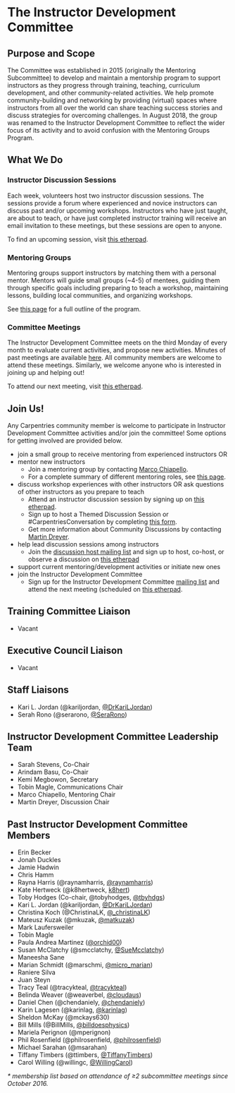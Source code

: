 # The Instructor Development Committee

## Purpose and Scope

The Committee was established in 2015 (originally the Mentoring Subcommittee) to develop and maintain a mentorship program to support instructors as they progress through training, teaching, curriculum development, and other community-related activities. We help promote community-building and networking by providing (virtual) spaces where instructors from all over the world can share teaching success stories and discuss strategies for overcoming challenges. In August 2018, the group was renamed to the Instructor Development Committee to reflect the wider focus of its activity and to avoid confusion with the Mentoring Groups Program.

## What We Do

### Instructor Discussion Sessions

Each week, volunteers host two instructor discussion sessions. The sessions provide a forum where experienced and novice instructors can discuss past and/or upcoming workshops. Instructors who have just taught, are about to teach, or have just completed instructor training will  receive an email invitation to these meetings, but these sessions are open to anyone.

To find an upcoming session, visit [this etherpad][discussion].

### Mentoring Groups

Mentoring groups support instructors by matching them with a personal mentor. Mentors will guide small groups (~4-5) of mentees, guiding them through specific goals including preparing to teach a workshop, maintaining lessons, building local communities, and organizing workshops.

See [this page](https://docs.carpentries.org/topic_folders/instructor_development/mentoring_groups.html) for a full outline of the program.

### Committee Meetings

The Instructor Development Committee meets on the third Monday of every month to evaluate current activities, and propose
new activities.  Minutes of past meetings are available [here](minutes).  All community members are welcome to attend these meetings.  Similarly, we welcome anyone who is interested in joining up and helping out!

To attend our next meeting, visit [this etherpad][meetings].

## Join Us!

Any Carpentries community member is welcome to participate in Instructor Development Committee activities and/or join the committee! Some options for getting involved are provided below.

- join a small group to receive mentoring from experienced instructors OR
- mentor new instructors
	- Join a mentoring group by contacting [Marco Chiapello](mailto:chiapello.m@gmail.com).
	- For a complete summary of different mentoring roles, see [this page](https://docs.carpentries.org/topic_folders/instructor_development/mentoring_groups.html#mentoring-groups-roles).
- discuss workshop experiences with other instructors OR ask questions of other instructors as you prepare to teach
	- Attend an instructor discussion session by signing up on [this etherpad][discussion].
	- Sign up to host a Themed Discussion Session or #CarpentriesConversation by completing [this form](https://forms.gle/W39ckwAT8njKyUA87).
	- Get more information about Community Discussions by contacting [Martin Dreyer](mailto:amfdrey@gmail.com).
- help lead discussion sessions among instructors
	- Join the [discussion host mailing list][host-mailing-list] and sign up to host, co-host, or observe
	a discussion on [this etherpad][discussion]
- support current mentoring/development activities or initiate new ones 
- join the Instructor Development Committee
	- Sign up for the Instructor Development Committee [mailing list][comm-mailing-list] and attend the next meeting (scheduled on [this etherpad](meetings).

## Training Committee Liaison

* Vacant

## Executive Council Liaison

* Vacant

## Staff Liaisons

* Kari L. Jordan (@kariljordan, [@DrKariLJordan](https://twitter.com/DrKariLJordan))
* Serah Rono (@serarono, [@SeraRono](https://twitter.com/SeraRono))

## Instructor Development Committee Leadership Team
* Sarah Stevens, Co-Chair
* Arindam Basu, Co-Chair
* Kemi Megbowon, Secretary
* Tobin Magle, Communications Chair
* Marco Chiapello, Mentoring Chair
* Martin Dreyer, Discussion Chair

## Past Instructor Development Committee Members

* Erin Becker
* Jonah Duckles
* Jamie Hadwin
* Chris Hamm
* Rayna Harris (@raynamharris, [@raynamharris](https://twitter.com/raynamharris))
* Kate Hertweck (@k8hertweck, [k8hert](https://twitter.com/k8hert))
* Toby Hodges (Co-chair, @tobyhodges, [@tbyhdgs](https://twitter.com/tbyhdgs))
* Kari L. Jordan (@kariljordan, [@DrKariLJordan](https://twitter.com/DrKariLJordan))
* Christina Koch (@ChristinaLK, [@_christinaLK](https://twitter.com/_christinaLK))
* Mateusz Kuzak (@mkuzak, [@matkuzak](https://twitter.com/matkuzak))
* Mark Laufersweiler
* Tobin Magle
* Paula Andrea Martinez ([@orchid00](https://twitter.com/orchid00))
* Susan McClatchy (@smcclatchy, [@SueMcclatchy](https://twitter.com/SueMcclatchy))
* Maneesha Sane
* Marian Schmidt (@marschmi, [@micro_marian](https://twitter.com/micro_marian))
* Raniere Silva
* Juan Steyn
* Tracy Teal (@tracykteal, [@tracykteal](https://twitter.com/tracykteal))
* Belinda Weaver (@weaverbel, [@cloudaus](https://twitter.com/cloudaus))
* Daniel Chen (@chendaniely, [@chendaniely](https://twitter.com/chendaniely))
* Karin Lagesen (@karinlag, [@karinlag](https://twitter.com/karinlag))
* Sheldon McKay (@mckays630)
* Bill Mills (@BillMills, [@billdoesphysics](https://twitter.com/billdoesphysics))
* Mariela Perignon (@mperignon)
* Phil Rosenfield (@philrosenfield, [@philrosenfield](https://twitter.com/philrosenfield))
* Michael Sarahan (@msarahan)
* Tiffany Timbers (@ttimbers, [@TiffanyTimbers](https://twitter.com/TiffanyTimbers))
* Carol Willing (@willingc, [@WillingCarol](https://twitter.com/WillingCarol))

_* membership list based on attendance of ≥2 subcommittee meetings since October 2016._

[discussion]: https://pad.carpentries.org/community-discussions
[host-mailing-list]: https://carpentries.topicbox.com/groups/discussion-hosts
[comm-mailing-list]: https://carpentries.topicbox.com/groups/instructor-development
[meetings]: https://pad.carpentries.org/instructor-development

